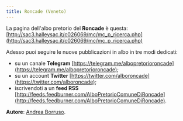 ```yaml
---
title: Roncade (Veneto)
---
```


La pagina dell'albo pretorio del **Roncade** è questa: [http://sac3.halleysac.it/c026069/mc/mc_p_ricerca.php](http://sac3.halleysac.it/c026069/mc/mc_p_ricerca.php)

Adesso puoi seguire le nuove pubblicazioni in albo in tre modi dedicati:

* su un canale **Telegram** [https://telegram.me/albopretorioroncade](https://telegram.me/albopretorioroncade);
* su un account **Twitter** [https://twitter.com/alboroncade](https://twitter.com/alboroncade);
* iscrivendoti a un **feed RSS** [http://feeds.feedburner.com/AlboPretorioComuneDiRoncade](http://feeds.feedburner.com/AlboPretorioComuneDiRoncade).

**Autore**: [Andrea Borruso](https://twitter.com/aborruso).
